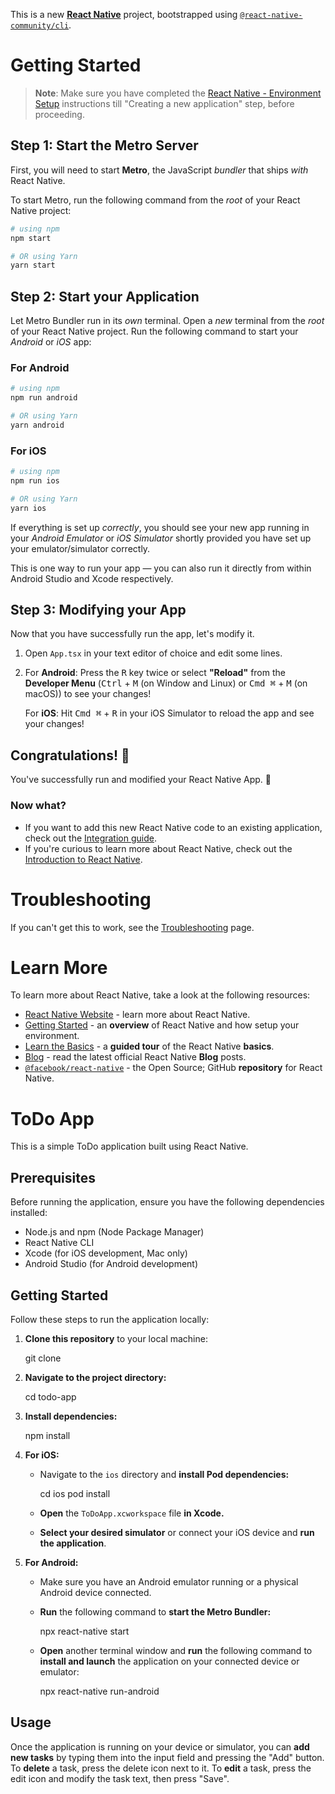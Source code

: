 This is a new [**React Native**](https://reactnative.dev) project, bootstrapped using [`@react-native-community/cli`](https://github.com/react-native-community/cli).

# Getting Started

>**Note**: Make sure you have completed the [React Native - Environment Setup](https://reactnative.dev/docs/environment-setup) instructions till "Creating a new application" step, before proceeding.

## Step 1: Start the Metro Server

First, you will need to start **Metro**, the JavaScript _bundler_ that ships _with_ React Native.

To start Metro, run the following command from the _root_ of your React Native project:

```bash
# using npm
npm start

# OR using Yarn
yarn start
```

## Step 2: Start your Application

Let Metro Bundler run in its _own_ terminal. Open a _new_ terminal from the _root_ of your React Native project. Run the following command to start your _Android_ or _iOS_ app:

### For Android

```bash
# using npm
npm run android

# OR using Yarn
yarn android
```

### For iOS

```bash
# using npm
npm run ios

# OR using Yarn
yarn ios
```

If everything is set up _correctly_, you should see your new app running in your _Android Emulator_ or _iOS Simulator_ shortly provided you have set up your emulator/simulator correctly.

This is one way to run your app — you can also run it directly from within Android Studio and Xcode respectively.

## Step 3: Modifying your App

Now that you have successfully run the app, let's modify it.

1. Open `App.tsx` in your text editor of choice and edit some lines.
2. For **Android**: Press the <kbd>R</kbd> key twice or select **"Reload"** from the **Developer Menu** (<kbd>Ctrl</kbd> + <kbd>M</kbd> (on Window and Linux) or <kbd>Cmd ⌘</kbd> + <kbd>M</kbd> (on macOS)) to see your changes!

   For **iOS**: Hit <kbd>Cmd ⌘</kbd> + <kbd>R</kbd> in your iOS Simulator to reload the app and see your changes!

## Congratulations! :tada:

You've successfully run and modified your React Native App. :partying_face:

### Now what?

- If you want to add this new React Native code to an existing application, check out the [Integration guide](https://reactnative.dev/docs/integration-with-existing-apps).
- If you're curious to learn more about React Native, check out the [Introduction to React Native](https://reactnative.dev/docs/getting-started).

# Troubleshooting

If you can't get this to work, see the [Troubleshooting](https://reactnative.dev/docs/troubleshooting) page.

# Learn More

To learn more about React Native, take a look at the following resources:

- [React Native Website](https://reactnative.dev) - learn more about React Native.
- [Getting Started](https://reactnative.dev/docs/environment-setup) - an **overview** of React Native and how setup your environment.
- [Learn the Basics](https://reactnative.dev/docs/getting-started) - a **guided tour** of the React Native **basics**.
- [Blog](https://reactnative.dev/blog) - read the latest official React Native **Blog** posts.
- [`@facebook/react-native`](https://github.com/facebook/react-native) - the Open Source; GitHub **repository** for React Native.



# ToDo App

This is a simple ToDo application built using React Native.

## Prerequisites

Before running the application, ensure you have the following dependencies installed:

- Node.js and npm (Node Package Manager)
- React Native CLI
- Xcode (for iOS development, Mac only)
- Android Studio (for Android development)

## Getting Started

Follow these steps to run the application locally:

1. **Clone this repository** to your local machine:

    git clone <repository-url>

2. **Navigate to the project directory:**

    cd todo-app

3. **Install dependencies:**

    npm install

4. **For iOS:**

    - Navigate to the `ios` directory and **install Pod dependencies:**

        cd ios
        pod install

    - **Open** the `ToDoApp.xcworkspace` file **in Xcode.**

    - **Select your desired simulator** or connect your iOS device and **run the application**.

5. **For Android:**

    - Make sure you have an Android emulator running or a physical Android device connected.

    - **Run** the following command to **start the Metro Bundler:**

        npx react-native start

    - **Open** another terminal window and **run** the following command to **install and launch** the application on your connected device or emulator:

        npx react-native run-android

## Usage

Once the application is running on your device or simulator, you can **add new tasks** by typing them into the input field and pressing the "Add" button. To **delete** a task, press the delete icon next to it. To **edit** a task, press the edit icon and modify the task text, then press "Save".


